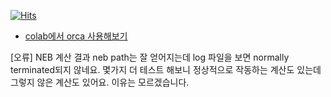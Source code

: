[![Hits](https://hits.seeyoufarm.com/api/count/incr/badge.svg?url=https%3A%2F%2Fgithub.com%2Fkangmg%2Fcompchem_with_colab&count_bg=%2379C83D&title_bg=%23555555&icon=&icon_color=%23E7E7E7&title=hits&edge_flat=false)](https://hits.seeyoufarm.com)


* <a href="https://colab.research.google.com/github/kangmg/compchem_with_colab/blob/main/colab%2Borca.ipynb">colab에서 orca 사용해보기<a/>

[오류] NEB 계산 결과 neb path는 잘 얻어지는데 log 파일을 보면 normally terminated되지 않네요. 몇가지 더 테스트 해보니 정상적으로 작동하는 계산도 있는데 그렇지 않은 계산도 있어요. 이유는 모르겠습니다.

